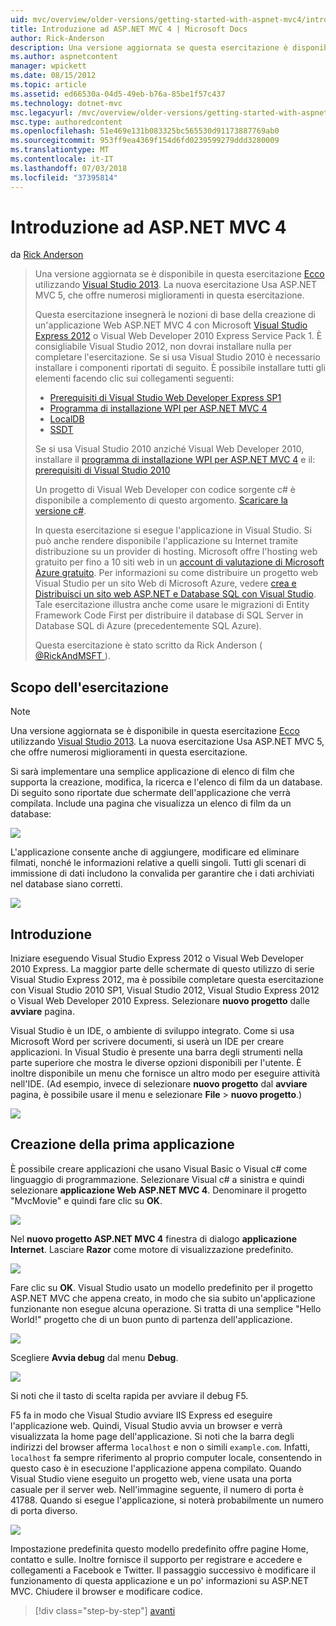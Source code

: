 ```yaml
---
uid: mvc/overview/older-versions/getting-started-with-aspnet-mvc4/intro-to-aspnet-mvc-4
title: Introduzione ad ASP.NET MVC 4 | Microsoft Docs
author: Rick-Anderson
description: Una versione aggiornata se questa esercitazione è disponibile qui utilizzando Visual Studio 2013. La nuova esercitazione Usa ASP.NET MVC 5, che offre numerosi miglioramenti rispetto t...
ms.author: aspnetcontent
manager: wpickett
ms.date: 08/15/2012
ms.topic: article
ms.assetid: ed66530a-04d5-49eb-b76a-85be1f57c437
ms.technology: dotnet-mvc
msc.legacyurl: /mvc/overview/older-versions/getting-started-with-aspnet-mvc4/intro-to-aspnet-mvc-4
msc.type: authoredcontent
ms.openlocfilehash: 51e469e131b083325bc565530d91173887769ab0
ms.sourcegitcommit: 953ff9ea4369f154d6fd0239599279ddd3280009
ms.translationtype: MT
ms.contentlocale: it-IT
ms.lasthandoff: 07/03/2018
ms.locfileid: "37395814"
---
```

<a name="intro-to-aspnet-mvc-4"></a>Introduzione ad ASP.NET MVC 4
====================
da [Rick Anderson](https://github.com/Rick-Anderson)

> Una versione aggiornata se è disponibile in questa esercitazione [Ecco](../../getting-started/introduction/getting-started.md) utilizzando [Visual Studio 2013](https://www.microsoft.com/visualstudio/eng/2013-downloads). La nuova esercitazione Usa ASP.NET MVC 5, che offre numerosi miglioramenti in questa esercitazione.
> 
> Questa esercitazione insegnerà le nozioni di base della creazione di un'applicazione Web ASP.NET MVC 4 con Microsoft [Visual Studio Express 2012](https://www.microsoft.com/visualstudio/11/products/express) o Visual Web Developer 2010 Express Service Pack 1. È consigliabile Visual Studio 2012, non dovrai installare nulla per completare l'esercitazione. Se si usa Visual Studio 2010 è necessario installare i componenti riportati di seguito. È possibile installare tutti gli elementi facendo clic sui collegamenti seguenti:
> 
> - [Prerequisiti di Visual Studio Web Developer Express SP1](https://www.microsoft.com/web/gallery/install.aspx?appid=VWD2010SP1Pack)
> - [Programma di installazione WPI per ASP.NET MVC 4](https://go.microsoft.com/fwlink/?LinkId=243392)
> - [LocalDB](https://www.microsoft.com/web/gallery/install.aspx?appid=SQLLocalDBOnly_11_0)
> - [SSDT](https://blogs.msdn.com/b/rickandy/archive/2012/08/02/installing-and-using-sql-server-data-tools-ssdt-on-visual-studio-2010-and-vwd.aspx)
> 
> Se si usa Visual Studio 2010 anziché Visual Web Developer 2010, installare il [programma di installazione WPI per ASP.NET MVC 4](https://go.microsoft.com/fwlink/?LinkId=243392) e il: [prerequisiti di Visual Studio 2010](https://www.microsoft.com/web/gallery/install.aspx?appsxml=&amp;appid=VS2010SP1Pack)
> 
> Un progetto di Visual Web Developer con codice sorgente c# è disponibile a complemento di questo argomento. [Scaricare la versione c#](https://code.msdn.microsoft.com/Intro-to-ASPNET-MVC-4-61d0219d/file/114480/1/MvcMovie.zip).
> 
> In questa esercitazione si esegue l'applicazione in Visual Studio. Si può anche rendere disponibile l'applicazione su Internet tramite distribuzione su un provider di hosting. Microsoft offre l'hosting web gratuito per fino a 10 siti web in un [account di valutazione di Microsoft Azure gratuito](https://www.windowsazure.com/pricing/free-trial/?WT.mc_id=A443DD604). Per informazioni su come distribuire un progetto web Visual Studio per un sito Web di Microsoft Azure, vedere [crea e Distribuisci un sito web ASP.NET e Database SQL con Visual Studio](https://docs.microsoft.com/dotnet/azure/). Tale esercitazione illustra anche come usare le migrazioni di Entity Framework Code First per distribuire il database di SQL Server in Database SQL di Azure (precedentemente SQL Azure).
> 
> Questa esercitazione è stato scritto da Rick Anderson ( [ @RickAndMSFT ](https://twitter.com/#!/RickAndMSFT) ).


## <a name="what-youll-build"></a>Scopo dell'esercitazione

> [!NOTE]
> Una versione aggiornata se è disponibile in questa esercitazione [Ecco](../../getting-started/introduction/getting-started.md) utilizzando [Visual Studio 2013](https://www.microsoft.com/visualstudio/eng/2013-downloads). La nuova esercitazione Usa ASP.NET MVC 5, che offre numerosi miglioramenti in questa esercitazione.


Si sarà implementare una semplice applicazione di elenco di film che supporta la creazione, modifica, la ricerca e l'elenco di film da un database. Di seguito sono riportate due schermate dell'applicazione che verrà compilata. Include una pagina che visualizza un elenco di film da un database:

![](intro-to-aspnet-mvc-4/_static/image1.png)

L'applicazione consente anche di aggiungere, modificare ed eliminare filmati, nonché le informazioni relative a quelli singoli. Tutti gli scenari di immissione di dati includono la convalida per garantire che i dati archiviati nel database siano corretti.

![](intro-to-aspnet-mvc-4/_static/image2.png)

## <a name="getting-started"></a>Introduzione

Iniziare eseguendo Visual Studio Express 2012 o Visual Web Developer 2010 Express. La maggior parte delle schermate di questo utilizzo di serie Visual Studio Express 2012, ma è possibile completare questa esercitazione con Visual Studio 2010 SP1, Visual Studio 2012, Visual Studio Express 2012 o Visual Web Developer 2010 Express. Selezionare **nuovo progetto** dalle **avviare** pagina.

Visual Studio è un IDE, o ambiente di sviluppo integrato. Come si usa Microsoft Word per scrivere documenti, si userà un IDE per creare applicazioni. In Visual Studio è presente una barra degli strumenti nella parte superiore che mostra le diverse opzioni disponibili per l'utente. È inoltre disponibile un menu che fornisce un altro modo per eseguire attività nell'IDE. (Ad esempio, invece di selezionare **nuovo progetto** dal **avviare** pagina, è possibile usare il menu e selezionare **File** &gt; **nuovo progetto**.)

![](intro-to-aspnet-mvc-4/_static/image3.png)

## <a name="creating-your-first-application"></a>Creazione della prima applicazione

È possibile creare applicazioni che usano Visual Basic o Visual c# come linguaggio di programmazione. Selezionare Visual c# a sinistra e quindi selezionare **applicazione Web ASP.NET MVC 4**. Denominare il progetto &quot;MvcMovie&quot; e quindi fare clic su **OK**.

![](intro-to-aspnet-mvc-4/_static/image4.png)

Nel **nuovo progetto ASP.NET MVC 4** finestra di dialogo **applicazione Internet**. Lasciare **Razor** come motore di visualizzazione predefinito.

![](intro-to-aspnet-mvc-4/_static/image5.png)

Fare clic su **OK**. Visual Studio usato un modello predefinito per il progetto ASP.NET MVC che appena creato, in modo che sia subito un'applicazione funzionante non esegue alcuna operazione. Si tratta di una semplice &quot;Hello World!&quot; progetto che di un buon punto di partenza dell'applicazione.

![](intro-to-aspnet-mvc-4/_static/image6.png)

Scegliere **Avvia debug** dal menu **Debug**.

![](intro-to-aspnet-mvc-4/_static/image7.png)

Si noti che il tasto di scelta rapida per avviare il debug F5.

F5 fa in modo che Visual Studio avviare IIS Express ed eseguire l'applicazione web. Quindi, Visual Studio avvia un browser e verrà visualizzata la home page dell'applicazione. Si noti che la barra degli indirizzi del browser afferma `localhost` e non o simili `example.com`. Infatti, `localhost` fa sempre riferimento al proprio computer locale, consentendo in questo caso è in esecuzione l'applicazione appena compilato. Quando Visual Studio viene eseguito un progetto web, viene usata una porta casuale per il server web. Nell'immagine seguente, il numero di porta è 41788. Quando si esegue l'applicazione, si noterà probabilmente un numero di porta diverso.

![](intro-to-aspnet-mvc-4/_static/image8.png)

Impostazione predefinita questo modello predefinito offre pagine Home, contatto e sulle. Inoltre fornisce il supporto per registrare e accedere e collegamenti a Facebook e Twitter. Il passaggio successivo è modificare il funzionamento di questa applicazione e un po' informazioni su ASP.NET MVC. Chiudere il browser e modificare codice.

> [!div class="step-by-step"]
> [avanti](adding-a-controller.md)
